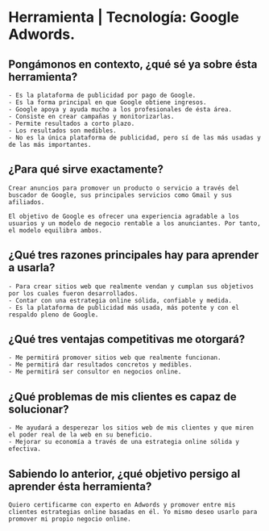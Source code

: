 
# Herramienta | Tecnología: Google Adwords.




## Pongámonos en contexto, ¿qué sé ya sobre ésta herramienta?


	- Es la plataforma de publicidad por pago de Google.
	- Es la forma principal en que Google obtiene ingresos.
	- Google apoya y ayuda mucho a los profesionales de ésta área.
	- Consiste en crear campañas y monitorizarlas.
	- Permite resultados a corto plazo.
	- Los resultados son medibles.
	- No es la única plataforma de publicidad, pero sí de las más usadas y de las más importantes.


## ¿Para qué sirve exactamente?

	Crear anuncios para promover un producto o servicio a través del buscador de Google, sus principales servicios como Gmail y sus afiliados.
	
	El objetivo de Google es ofrecer una experiencia agradable a los usuarios y un modelo de negocio rentable a los anunciantes. Por tanto, el modelo equilibra ambos.


## ¿Qué tres razones principales hay para aprender a usarla?


	- Para crear sitios web que realmente vendan y cumplan sus objetivos por los cuales fueron desarrollados.
	- Contar con una estrategia online sólida, confiable y medida.
	- Es la plataforma de publicidad más usada, más potente y con el respaldo pleno de Google.


## ¿Qué tres ventajas competitivas me otorgará?
	- Me permitirá promover sitios web que realmente funcionan.
	- Me permitirá dar resultados concretos y medibles.
	- Me permitirá ser consultor en negocios online.


## ¿Qué problemas de mis clientes es capaz de solucionar?

	- Me ayudará a desperezar los sitios web de mis clientes y que miren el poder real de la web en su beneficio.
	- Mejorar su economía a través de una estrategia online sólida y efectiva.


## Sabiendo lo anterior, ¿qué objetivo persigo al aprender ésta herramienta?


	Quiero certificarme con experto en Adwords y promover entre mis clientes estrategias online basadas en él. Yo mismo deseo usarlo para promover mi propio negocio online.
